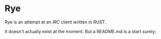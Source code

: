 # Rye
Rye is an attempt at an *IRC* client written in RUST.

It doesn't actually exist at the moment. But a README.md is a start surely;

